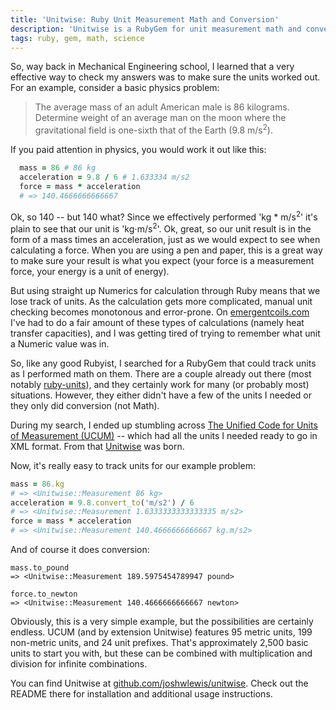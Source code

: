 ```yaml
---
title: 'Unitwise: Ruby Unit Measurement Math and Conversion'
description: 'Unitwise is a RubyGem for unit measurement math and conversion, based on The Unified Code for Units of Measure.'
tags: ruby, gem, math, science
---
```


So, way back in Mechanical Engineering school, I learned that a very effective way to check my answers was to make sure the units worked out. For an example, consider a basic physics problem:

> The average mass of an adult American male is 86 kilograms. Determine weight of an average man on the moon where the gravitational field is one-sixth that of the Earth (9.8 m/s<sup>2</sup>).

If you paid attention in physics, you would work it out like this:

```ruby
  mass = 86 # 86 kg
  acceleration = 9.8 / 6 # 1.633334 m/s2
  force = mass * acceleration 
  # => 140.4666666666667
```

Ok, so 140 -- but 140 what? Since we effectively performed 'kg * m/s<sup>2</sup>' it's plain to see that our unit is 'kg&sdot;m/s<sup>2</sup>'. Ok, great, so our unit result is in the form of a mass times an acceleration, just as we would expect to see when calculating a force. When you are using a pen and paper, this is a great way to make sure your result is what you expect (your force is a measurement force, your energy is a unit of energy).

But using straight up Numerics for calculation through Ruby means that we lose track of units. As the calculation gets more complicated, manual unit checking becomes monotonous and error-prone. On [emergentcoils.com](https://www.emergentcoils.com/) I've had to do a fair amount of these types of calculations (namely heat transfer capacities), and I was getting tired of trying to remember what unit a Numeric value was in.

So, like any good Rubyist, I searched for a RubyGem that could track units as I performed math on them. There are a couple already out there (most notably [ruby-units](https://github.com/olbrich/ruby-units)), and they certainly work for many (or probably most) situations. However, they either didn't have a few of the units I needed or they only did conversion (not Math). 

During my search, I ended up stumbling across [The Unified Code for Units of Measurement (UCUM)](http://www.unitsofmeasure.org/) -- which had all the units I needed ready to go in XML format. From that [Unitwise](https://github.com/joshwlewis/unitwise) was born.

Now, it's really easy to track units for our example problem:

```ruby
mass = 86.kg
# => <Unitwise::Measurement 86 kg>
acceleration = 9.8.convert_to('m/s2') / 6
# => <Unitwise::Measurement 1.6333333333333335 m/s2>
force = mass * acceleration
# => <Unitwise::Measurement 140.4666666666667 kg.m/s2>
```

And of course it does conversion:

```
mass.to_pound
=> <Unitwise::Measurement 189.5975454789947 pound>

force.to_newton
=> <Unitwise::Measurement 140.4666666666667 newton>
```

Obviously, this is a very simple example, but the possibilities are certainly endless. UCUM (and by extension Unitwise) features 95 metric units, 199 non-metric units, and 24 unit prefixes. That's approximately 2,500 basic units to start you with, but these can be combined with multiplication and division for infinite combinations.

You can find Unitwise at [github.com/joshwlewis/unitwise](https://github.com/joshwlewis/unitwise). Check out the README there for installation and additional usage instructions.
